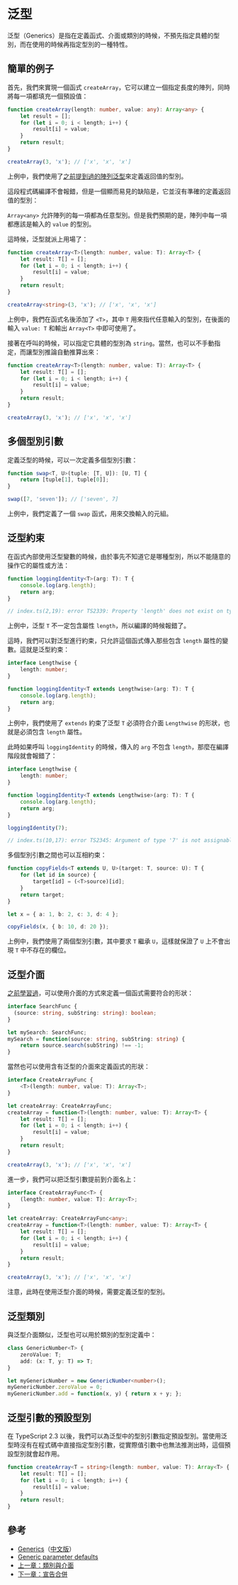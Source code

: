 # 泛型

泛型（Generics）是指在定義函式、介面或類別的時候，不預先指定具體的型別，而在使用的時候再指定型別的一種特性。

## 簡單的例子

首先，我們來實現一個函式 `createArray`，它可以建立一個指定長度的陣列，同時將每一項都填充一個預設值：

```typescript
function createArray(length: number, value: any): Array<any> {
    let result = [];
    for (let i = 0; i < length; i++) {
        result[i] = value;
    }
    return result;
}

createArray(3, 'x'); // ['x', 'x', 'x']
```

上例中，我們使用了[之前提到過的陣列泛型](../basics/type-of-array.md#陣列泛型)來定義返回值的型別。

這段程式碼編譯不會報錯，但是一個顯而易見的缺陷是，它並沒有準確的定義返回值的型別：

`Array<any>` 允許陣列的每一項都為任意型別。但是我們預期的是，陣列中每一項都應該是輸入的 `value` 的型別。

這時候，泛型就派上用場了：

```typescript
function createArray<T>(length: number, value: T): Array<T> {
    let result: T[] = [];
    for (let i = 0; i < length; i++) {
        result[i] = value;
    }
    return result;
}

createArray<string>(3, 'x'); // ['x', 'x', 'x']
```

上例中，我們在函式名後添加了 `<T>`，其中 `T` 用來指代任意輸入的型別，在後面的輸入 `value: T` 和輸出 `Array<T>` 中即可使用了。

接著在呼叫的時候，可以指定它具體的型別為 `string`。當然，也可以不手動指定，而讓型別推論自動推算出來：

```typescript
function createArray<T>(length: number, value: T): Array<T> {
    let result: T[] = [];
    for (let i = 0; i < length; i++) {
        result[i] = value;
    }
    return result;
}

createArray(3, 'x'); // ['x', 'x', 'x']
```

## 多個型別引數

定義泛型的時候，可以一次定義多個型別引數：

```typescript
function swap<T, U>(tuple: [T, U]): [U, T] {
    return [tuple[1], tuple[0]];
}

swap([7, 'seven']); // ['seven', 7]
```

上例中，我們定義了一個 `swap` 函式，用來交換輸入的元組。

## 泛型約束

在函式內部使用泛型變數的時候，由於事先不知道它是哪種型別，所以不能隨意的操作它的屬性或方法：

```typescript
function loggingIdentity<T>(arg: T): T {
    console.log(arg.length);
    return arg;
}

// index.ts(2,19): error TS2339: Property 'length' does not exist on type 'T'.
```

上例中，泛型 `T` 不一定包含屬性 `length`，所以編譯的時候報錯了。

這時，我們可以對泛型進行約束，只允許這個函式傳入那些包含 `length` 屬性的變數。這就是泛型約束：

```typescript
interface Lengthwise {
    length: number;
}

function loggingIdentity<T extends Lengthwise>(arg: T): T {
    console.log(arg.length);
    return arg;
}
```

上例中，我們使用了 `extends` 約束了泛型 `T` 必須符合介面 `Lengthwise` 的形狀，也就是必須包含 `length` 屬性。

此時如果呼叫 `loggingIdentity` 的時候，傳入的 `arg` 不包含 `length`，那麼在編譯階段就會報錯了：

```typescript
interface Lengthwise {
    length: number;
}

function loggingIdentity<T extends Lengthwise>(arg: T): T {
    console.log(arg.length);
    return arg;
}

loggingIdentity(7);

// index.ts(10,17): error TS2345: Argument of type '7' is not assignable to parameter of type 'Lengthwise'.
```

多個型別引數之間也可以互相約束：

```typescript
function copyFields<T extends U, U>(target: T, source: U): T {
    for (let id in source) {
        target[id] = (<T>source)[id];
    }
    return target;
}

let x = { a: 1, b: 2, c: 3, d: 4 };

copyFields(x, { b: 10, d: 20 });
```

上例中，我們使用了兩個型別引數，其中要求 `T` 繼承 `U`，這樣就保證了 `U` 上不會出現 `T` 中不存在的欄位。

## 泛型介面

[之前學習過](../basics/type-of-function.md#介面中函式的定義)，可以使用介面的方式來定義一個函式需要符合的形狀：

```typescript
interface SearchFunc {
  (source: string, subString: string): boolean;
}

let mySearch: SearchFunc;
mySearch = function(source: string, subString: string) {
    return source.search(subString) !== -1;
}
```

當然也可以使用含有泛型的介面來定義函式的形狀：

```typescript
interface CreateArrayFunc {
    <T>(length: number, value: T): Array<T>;
}

let createArray: CreateArrayFunc;
createArray = function<T>(length: number, value: T): Array<T> {
    let result: T[] = [];
    for (let i = 0; i < length; i++) {
        result[i] = value;
    }
    return result;
}

createArray(3, 'x'); // ['x', 'x', 'x']
```

進一步，我們可以把泛型引數提前到介面名上：

```typescript
interface CreateArrayFunc<T> {
    (length: number, value: T): Array<T>;
}

let createArray: CreateArrayFunc<any>;
createArray = function<T>(length: number, value: T): Array<T> {
    let result: T[] = [];
    for (let i = 0; i < length; i++) {
        result[i] = value;
    }
    return result;
}

createArray(3, 'x'); // ['x', 'x', 'x']
```

注意，此時在使用泛型介面的時候，需要定義泛型的型別。

## 泛型類別

與泛型介面類似，泛型也可以用於類別的型別定義中：

```typescript
class GenericNumber<T> {
    zeroValue: T;
    add: (x: T, y: T) => T;
}

let myGenericNumber = new GenericNumber<number>();
myGenericNumber.zeroValue = 0;
myGenericNumber.add = function(x, y) { return x + y; };
```

## 泛型引數的預設型別

在 TypeScript 2.3 以後，我們可以為泛型中的型別引數指定預設型別。當使用泛型時沒有在程式碼中直接指定型別引數，從實際值引數中也無法推測出時，這個預設型別就會起作用。

```typescript
function createArray<T = string>(length: number, value: T): Array<T> {
    let result: T[] = [];
    for (let i = 0; i < length; i++) {
        result[i] = value;
    }
    return result;
}
```

## 參考

* [Generics](http://www.typescriptlang.org/docs/handbook/generics.html)（[中文版](https://zhongsp.gitbooks.io/typescript-handbook/content/doc/handbook/generics.html)）
* [Generic parameter defaults](https://www.typescriptlang.org/docs/handbook/release-notes/typescript-2-3.html#generic-parameter-defaults)
* [上一章：類別與介面](class-and-interfaces.md)
* [下一章：宣告合併](declaration-merging.md)

